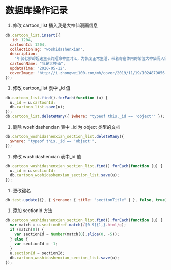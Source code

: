 # 数据库操作记录

1. 修改 cartoon_list 插入我是大神仙漫画信息

```js
db.cartoon_list.insert({
  _id: 1204,
  cartoonId: 1204,
  collectionTag: "woshidashenxian",
  description:
    "年仅七岁却超速生长的短命神童时江，为恢复正常生活，带着寄宿体内的某位大神仙闯入仙界，从此走上成为仙界大亨的传奇之路…… 本作品周一周四双更，由于制作精度太高，偶尔断更会提前告知各位小伙伴（当然尽量不断更），感谢支持~ QQ一群：625133558",
  cartoonName: "我是大神仙",
  updataTime: "2020-05-12",
  coverImage: "http://i.zhongwei100.com/mh/cover/2019/11/19/1024879056.jpg/420",
});
```

1. 修改 cartoon_list 表中 \_id 值

```js
db.cartoon_list.find().forEach(function (u) {
  u._id = u.cartoonId;
  db.cartoon_list.save(u);
});
db.cartoon_list.deleteMany({ $where: "typeof this._id == 'object'" });
```

1. 删除 woshidashenxian 表中 \_id 为 object 类型的文档

```js
db.cartoon_woshidashenxian_section_list.deleteMany({
  $where: "typeof this._id == 'object'",
});
```

1. 修改 wushidashenxian 表中\_id 值

```js
db.cartoon_woshidashenxian_section_list.find().forEach(function (u) {
  u._id = u.sectionId;
  db.cartoon_woshidashenxian_section_list.save(u);
});
```

1. 更改键名

```js
db.test.update({}, { $rename: { title: "sectionTitle" } }, false, true);
```

1. 添加 sectionId 方法

```js
db.cartoon_woshidashenxian_section_list.find().forEach(function (u) {
  var match = u.sectionHref.match(/[0-9]{1,}.html/g);
  if (match[0]) {
    var sectionId = Number(match[0].slice(0, -5));
  } else {
    var sectionId = -1;
  }
  u.sectionId = sectionId;
  db.cartoon_woshidashenxian_section_list.save(u);
});
```
